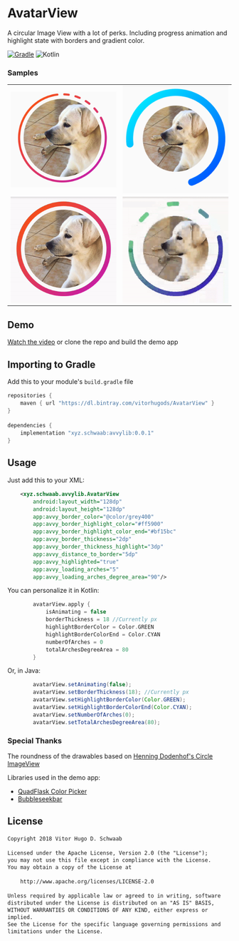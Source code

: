 # AvatarView
A circular Image View with a lot of perks. Including progress animation and highlight state with borders and gradient color.

[![Gradle](https://img.shields.io/badge/Version-0.0.1-green.svg)](https://github.com/vitorhugods/AvatarView/releasesgraphs/commit-activity)
![Kotlin](https://img.shields.io/badge/Kotlin-100%25-orange.svg)

### Samples
|   |   |
|:-:|:-:|
| <img  src="/pics/ex1.png" alt="Example 1" width="300" style="max-width:100%;"> | <img  src="/pics/ex2.png" alt="Example 1" width="300" style="max-width:100%;"> |
| <img src="/pics/sample1.gif" alt="Example 1" width="300" style="max-width:100%;"> | <img src="/pics/sample2.gif" alt="Example 1" width="300" style="max-width:100%;">  |


## Demo
[Watch the video](https://vimeo.com/291110435) or clone the repo and build the demo app

## Importing to Gradle
Add this to your module's `build.gradle` file
```gradle
repositories {
    maven { url "https://dl.bintray.com/vitorhugods/AvatarView" }
}

dependencies {
    implementation "xyz.schwaab:avvylib:0.0.1"
}
```

## Usage

Just add this to your XML:
```xml
    <xyz.schwaab.avvylib.AvatarView
        android:layout_width="128dp"
        android:layout_height="128dp"
        app:avvy_border_color="@color/grey400"
        app:avvy_border_highlight_color="#ff5900"
        app:avvy_border_highlight_color_end="#bf15bc"
        app:avvy_border_thickness="2dp"
        app:avvy_border_thickness_highlight="3dp"
        app:avvy_distance_to_border="5dp"
        app:avvy_highlighted="true"
        app:avvy_loading_arches="5"
        app:avvy_loading_arches_degree_area="90"/>
```

You can personalize it in Kotlin:
```kotlin
        avatarView.apply {
            isAnimating = false
            borderThickness = 18 //Currently px
            highlightBorderColor = Color.GREEN
            highlightBorderColorEnd = Color.CYAN
            numberOfArches = 0
            totalArchesDegreeArea = 80
        }
```

Or, in Java:
```java
        avatarView.setAnimating(false);
        avatarView.setBorderThickness(18); //Currently px
        avatarView.setHighlightBorderColor(Color.GREEN);
        avatarView.setHighlightBorderColorEnd(Color.CYAN);
        avatarView.setNumberOfArches(0);
        avatarView.setTotalArchesDegreeArea(80);
```


### Special Thanks
The roundness of the drawables based on [Henning Dodenhof's Circle ImageView](https://github.com/hdodenhof/CircleImageView)

 Libraries used in the demo app: 
 - [QuadFlask Color Picker](https://github.com/QuadFlask/colorpicker) 
 - [Bubbleseekbar](https://github.com/woxingxiao/BubbleS...)
 
 

License
-------

    Copyright 2018 Vitor Hugo D. Schwaab

    Licensed under the Apache License, Version 2.0 (the "License");
    you may not use this file except in compliance with the License.
    You may obtain a copy of the License at

        http://www.apache.org/licenses/LICENSE-2.0

    Unless required by applicable law or agreed to in writing, software
    distributed under the License is distributed on an "AS IS" BASIS,
    WITHOUT WARRANTIES OR CONDITIONS OF ANY KIND, either express or implied.
    See the License for the specific language governing permissions and
    limitations under the License.
